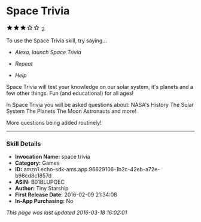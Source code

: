 # Space Trivia
![3 stars](../../../images/ic_star_black_18dp_1x.png)![3 stars](../../../images/ic_star_black_18dp_1x.png)![3 stars](../../../images/ic_star_black_18dp_1x.png)![3 stars](../../../images/ic_star_border_black_18dp_1x.png)![3 stars](../../../images/ic_star_border_black_18dp_1x.png) 2

To use the Space Trivia skill, try saying...

* *Alexa, launch Space Trivia*

* *Repeat*

* *Help*

Space Trivia will test your knowledge on our solar system, it's planets and a few other things. Fun (and educational) for all ages!

In Space Trivia you will be asked questions about:
NASA's History
The Solar System
The Planets
The Moon
Astronauts
and more!

More questions being added routinely!

***

### Skill Details

* **Invocation Name:** space trivia
* **Category:** Games
* **ID:** amzn1.echo-sdk-ams.app.96629106-1b2c-42eb-a72e-b98cd8c1857d
* **ASIN:** B01BLUPQEC
* **Author:** Tiny Starship
* **First Release Date:** 2016-02-09 21:34:08
* **In-App Purchasing:** No

*This page was last updated 2016-03-18 16:02:01*
